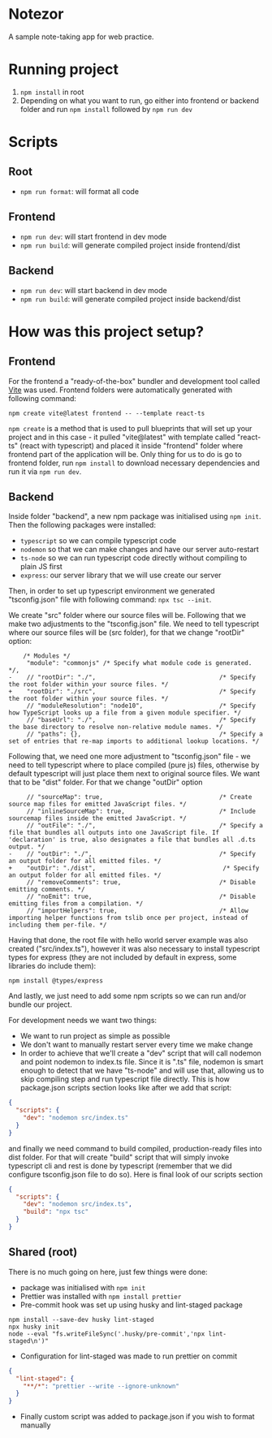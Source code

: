 # Notezor

A sample note-taking app for web practice.

# Running project

1. `npm install` in root
2. Depending on what you want to run, go either into frontend or backend folder and run `npm install` followed by `npm run dev`

# Scripts

## Root

- `npm run format`: will format all code

## Frontend

- `npm run dev`: will start frontend in dev mode
- `npm run build`: will generate compiled project inside frontend/dist

## Backend

- `npm run dev`: will start backend in dev mode
- `npm run build`: will generate compiled project inside backend/dist

# How was this project setup?

## Frontend

For the frontend a "ready-of-the-box" bundler and development tool called [Vite](https://vitejs.dev) was used.
Frontend folders were automatically generated with following command:

```shell
npm create vite@latest frontend -- --template react-ts
```

`npm create` is a method that is used to pull blueprints that will set up your project and
in this case - it pulled "vite@latest" with template called "react-ts" (react with typescript) and placed it
inside "frontend" folder where frontend part of the application will be. Only thing for us to do is
go to frontend folder, run `npm install` to download necessary dependencies and run it via `npm run dev`.

## Backend

Inside folder "backend", a new npm package was initialised using `npm init`.
Then the following packages were installed:

- `typescript` so we can compile typescript code
- `nodemon` so that we can make changes and have our server auto-restart
- `ts-node` so we can run typescript code directly without compiling to plain JS first
- `express`: our server library that we will use create our server

Then, in order to set up typescript environment we generated "tsconfig.json" file with
following command: `npx tsc --init`.

We create "src" folder where our source files will be. Following that we make two adjustments to the
"tsconfig.json" file. We need to tell typescript where our source files will be (src folder), for that we change
"rootDir" option:

```
    /* Modules */
     "module": "commonjs" /* Specify what module code is generated. */,
-    // "rootDir": "./",                                  /* Specify the root folder within your source files. */
+    "rootDir": "./src",                                  /* Specify the root folder within your source files. */
     // "moduleResolution": "node10",                     /* Specify how TypeScript looks up a file from a given module specifier. */
     // "baseUrl": "./",                                  /* Specify the base directory to resolve non-relative module names. */
     // "paths": {},                                      /* Specify a set of entries that re-map imports to additional lookup locations. */
```

Following that, we need one more adjustment to "tsconfig.json" file - we need to tell typescript
where to place compiled (pure js) files, otherwise by default typescript will just place them next to original source files.
We want that to be "dist" folder.
For that we change "outDir" option

```
     // "sourceMap": true,                                /* Create source map files for emitted JavaScript files. */
     // "inlineSourceMap": true,                          /* Include sourcemap files inside the emitted JavaScript. */
     // "outFile": "./",                                  /* Specify a file that bundles all outputs into one JavaScript file. If 'declaration' is true, also designates a file that bundles all .d.ts output. */
-    // "outDir": "./",                                   /* Specify an output folder for all emitted files. */
+    "outDir": "./dist",                                   /* Specify an output folder for all emitted files. */
     // "removeComments": true,                           /* Disable emitting comments. */
     // "noEmit": true,                                   /* Disable emitting files from a compilation. */
     // "importHelpers": true,                            /* Allow importing helper functions from tslib once per project, instead of including them per-file. */

```

Having that done, the root file with hello world server example was also created ("src/index.ts"), however it was
also necessary to install typescript types for express (they are not included by default in express, some libraries do include them):

```shell
npm install @types/express
```

And lastly, we just need to add some npm scripts so we can run and/or bundle our project.

For development needs we want two things:

- We want to run project as simple as possible
- We don't want to manually restart server every time we make change
- In order to achieve that we'll create a "dev" script that will call nodemon and point nodemon to index.ts file. Since it is ".ts" file, nodemon is smart enough to detect that we have "ts-node" and will use that, allowing us
  to skip compiling step and run typescript file directly.
  This is how package.json scripts section looks like after we add that script:

```json
{
  "scripts": {
    "dev": "nodemon src/index.ts"
  }
}
```

and finally we need command to build compiled, production-ready files into dist folder. For that will create "build" script
that will simply invoke typescript cli and rest is done by typescript (remember that we did configure tsconfig.json file to do so).
Here is final look of our scripts section

```json
{
  "scripts": {
    "dev": "nodemon src/index.ts",
    "build": "npx tsc"
  }
}
```

## Shared (root)

There is no much going on here, just few things were done:

- package was initialised with `npm init`
- Prettier was installed with `npm install prettier`
- Pre-commit hook was set up using husky and lint-staged package

```shell
npm install --save-dev husky lint-staged
npx husky init
node --eval "fs.writeFileSync('.husky/pre-commit','npx lint-staged\n')"
```

- Configuration for lint-staged was made to run prettier on commit

```json
{
  "lint-staged": {
    "**/*": "prettier --write --ignore-unknown"
  }
}
```

- Finally custom script was added to package.json if you wish to format manually
